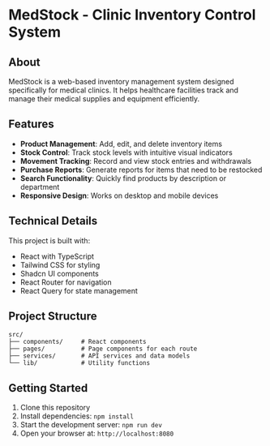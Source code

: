 # MedStock - Clinic Inventory Control System

## About

MedStock is a web-based inventory management system designed specifically for medical clinics. It helps healthcare facilities track and manage their medical supplies and equipment efficiently.

## Features

- **Product Management**: Add, edit, and delete inventory items
- **Stock Control**: Track stock levels with intuitive visual indicators
- **Movement Tracking**: Record and view stock entries and withdrawals
- **Purchase Reports**: Generate reports for items that need to be restocked
- **Search Functionality**: Quickly find products by description or department
- **Responsive Design**: Works on desktop and mobile devices

## Technical Details

This project is built with:

- React with TypeScript
- Tailwind CSS for styling
- Shadcn UI components
- React Router for navigation
- React Query for state management

## Project Structure

```
src/
├── components/     # React components
├── pages/          # Page components for each route
├── services/       # API services and data models
└── lib/            # Utility functions
```

## Getting Started

1. Clone this repository
2. Install dependencies: `npm install`
3. Start the development server: `npm run dev`
4. Open your browser at: `http://localhost:8080`
